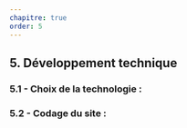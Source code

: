```yaml
---
chapitre: true
order: 5
---
```



## 5. Développement technique

### 5.1 - Choix de la technologie :
### 5.2 - Codage du site :
